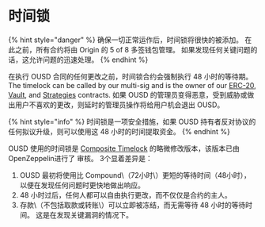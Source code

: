 # 时间锁

{% hint style="danger" %}
确保一切正常运作后，时间锁将很快的被添加。 在此之前，所有合约将由 Origin 的 5 of 8 多签钱包管理。 如果发现任何关键问题的话，这允许问题的迅速处理。
{% endhint %}

在执行 OUSD 合同的任何更改之前，时间锁合约会强制执行 48 小时的等待期。 The timelock can be called by our multi-sig and is the owner of our [ERC-20](../erc-20.md), [Vault](vault.md), and [Strategies](strategies.md) contracts. 如果 OUSD 的管理员变得恶意，受到威胁或做出用户不喜欢的更改，则延时的管理员操作将给用户机会退出 OUSD。

{% hint style="info" %}
时间锁是一项安全措施，如果 OUSD 持有者反对协议的任何拟议升级，则可以使用这 48 小时的时间提取资金。
{% endhint %}

OUSD 使用的时间锁是 [Composite Timelock](https://compound.finance/docs/governance) 的略微修改版本，该版本已由OpenZeppelin</a>进行了
审核。 3个显着差异是：</p> 

1. OUSD 最初将使用比 Compound\（72小时\）更短的等待时间（48小时），以便在发现任何问题时更快地做出响应。 
2. 48 小时过后，任何人都可以自由执行更改，而不仅仅是合约的主人。
3. 存款\（不包括取款或转账\）可以立即被冻结，而无需等待 48 小时的等待时间。 这是在发现关键漏洞的情况下。





